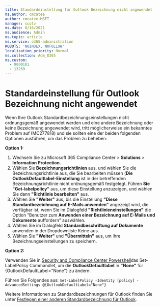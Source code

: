```yaml
---
title: Standardeinstellung für Outlook Bezeichnung nicht angewendet
ms.author: cmcatee
author: cmcatee-MSFT
manager: scotv
ms.date: 8/16/2021
ms.audience: Admin
ms.topic: article
ms.service: o365-administration
ROBOTS: 'NOINDEX, NOFOLLOW'
localization_priority: Normal
ms.collection: Adm_O365
ms.custom:
  - 9000181
  - 13259
---
```


# <a name="default-outlook-label-setting-not-applied"></a>Standardeinstellung für Outlook Bezeichnung nicht angewendet

Wenn Ihre Outlook Standardbezeichnungseinstellungen nicht ordnungsgemäß angewendet werden und eine andere Bezeichnung oder keine Bezeichnung angewendet wird, tritt möglicherweise ein bekanntes Problem auf (MC277818) und sie sollten eine der beiden folgenden Optionen ausführen, um das Problem zu beheben:

**Option 1:**

1. Wechseln Sie zu Microsoft 365 Compliance Center > **Solutions**  >  **Information Protection.**
1. Wählen Sie **Bezeichnungsrichtlinien** aus, und wählen Sie die Bezeichnungsrichtlinie aus, die Sie bearbeiten müssen (**Die OutlookDefaultlabel-Einstellung** ist in der betreffenden Bezeichnungsrichtlinie nicht ordnungsgemäß festgelegt. Führen **Sie "Get-labelpolicy"** aus, um diese Einstellung anzuzeigen, und wählen Sie dann **"Richtlinie bearbeiten"** aus.
1. Wählen Sie **"Weiter"** aus, bis die Einstellung **"Diese Standardbezeichnung auf E-Mails anwenden"** angezeigt wird, die verfügbar ist, wenn Sie im Dialogfeld **"Richtlinieneinstellungen"** die Option "Benutzer zum **Anwenden einer Bezeichnung auf E-Mails und Dokumente** auffordern" auswählen.
1. Wählen Sie im Dialogfeld **Standardbeschriftung auf Dokumente** anwenden in der Dropdownliste Keine aus. 
1. Wählen Sie **"Weiter"** und **"Übermitteln"** aus, um Ihre Bezeichnungseinstellungen zu speichern.

**Option 2:**

Verwenden Sie in [Security and Compliance Center Powershell](https://docs.microsoft.com/powershell/exchange/connect-to-scc-powershell?view=exchange-ps&preserve-view=true)das Set-LabelPolicy Commandlet, um die **OutlookDefaultlabel** in **"None"** für {OutlookDefaultLabel="None"} zu ändern.

Führen Sie Folgendes aus: `Set-LabelPolicy -Identity [policy] -AdvancedSettings @{OutlookDefaultLabel="None"}`

Weitere Informationen zu Standardbezeichnungen für Outlook finden Sie unter [Festlegen einer anderen Standardbezeichnung für Outlook](https://docs.microsoft.com/azure/information-protection/rms-client/clientv2-admin-guide-customizations#set-a-different-default-label-for-outlook).
